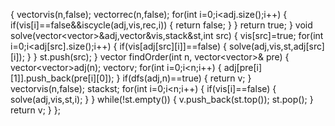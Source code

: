{
vector<bool>vis(n,false);
vector<bool>rec(n,false);
for(int i=0;i<adj.size();i++)
{
if(vis[i]==false&&iscycle(adj,vis,rec,i))
{
return false;
}
}
return true;
}
void solve(vector<vector<int>>&adj,vector<bool>&vis,stack<int>&st,int src)
{
vis[src]=true;
for(int i=0;i<adj[src].size();i++)
{
if(vis[adj[src][i]]==false)
{
solve(adj,vis,st,adj[src][i]);
}
}
st.push(src);
}
vector<int> findOrder(int n, vector<vector<int>>& pre) {
vector<vector<int>>adj(n);
vector<int>v;
for(int i=0;i<n;i++)
{
adj[pre[i][1]].push_back(pre[i][0]);
}
if(dfs(adj,n)==true)
{
return v;
}
vector<bool>vis(n,false);
stack<int>st;
for(int i=0;i<n;i++)
{
if(vis[i]==false)
{
solve(adj,vis,st,i);
}
}
while(!st.empty())
{
v.push_back(st.top());
st.pop();
}
return v;
}
};